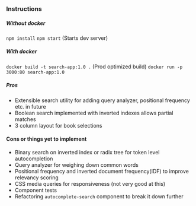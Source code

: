 ### Instructions
##### Without docker
`npm install`
`npm start` (Starts dev server)

##### With docker
`docker build -t search-app:1.0 .` (Prod optimized build)
`docker run -p 3000:80 search-app:1.0`


##### Pros
- Extensible search utility for adding query analyzer, positional frequency etc. in future
- Boolean search implemented with inverted indexes allows partial matches
- 3 column layout for book selections

#### Cons or things yet to implement
- Binary search on inverted index or radix tree for token level autocompletion
- Query analyzer for weighing down common words
- Positional frequency and inverted document frequency(IDF) to improve relevancy scoring
- CSS media queries for responsiveness (not very good at this)
- Component tests
- Refactoring `autocomplete-search` component to break it down further
